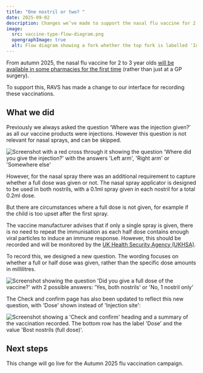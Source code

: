 ```yaml
---
title: "One nostril or two? "
date: 2025-09-02
description: Changes we’ve made to support the nasal flu vaccine for 2 to 3 year olds
image:
  src: vaccine-type-flow-diagram.png
  opengraphImage: true
  alt: Flow diagram showing a fork whether the top fork is labelled 'Injection' and leads to a screen with the question 'Where did you give the injection?' and the bottom fork is labelled 'Nasal spray' and leads to a screen with the question 'Did you give a full dose of the vaccine?'. Arrows from both screens then recombine at the label 'Check and confirm'
---
```


From autumn 2025, the nasal flu vaccine for 2 to 3 year olds [will be available in some pharmacies for the first time](https://www.gov.uk/government/publications/vaccine-update-issue-362-august-2025-flu-special/vaccine-update-issue-362-august-2025-flu-special#pharmacy) (rather than just at a GP surgery).

To support this, RAVS has made a change to our interface for recording these vaccinations.

## What we did

Previously we always asked the question ‘Where was the injection given?’ as all our vaccine products were injections. However this question is not relevant for nasal sprays, and can be skipped.

![Screenshot with a red cross through it showing the question 'Where did you give the injection?' with the answers 'Left arm', 'Right arm' or 'Somewhere else'](injection-site.png)

However, for the nasal spray there was an additional requirement to capture whether a full dose was given or not.  The nasal spray applicator is designed to be used in both nostrils, with a 0.1ml spray given in each nostril for a total 0.2ml dose.

But there are circumstances where a full dose is not given, for example if the child is too upset after the first spray.

The vaccine manufacturer advises that if only a single spray is given, there is no need to repeat the immunisation as each half dose contains enough viral particles to induce an immune response.  However, this should be recorded and will be monitored by the [UK Health Security Agency (UKHSA)](https://www.gov.uk/government/organisations/uk-health-security-agency).

To record this, we designed a new question. The wording focuses on whether a full or half dose was given, rather than the specific dose amounts in millilitres.

![Screenshot showing the question 'Did you give a full dose of the vaccine?' with 2 possible answers: 'Yes, both nostrils' or 'No, 1 nostril only'](nasal-dose-amount.png)

The Check and confirm page has also been updated to reflect this new question, with 'Dose' shown instead of 'Injection site':

![Screenshot showing a 'Check and confirm' heading and a summary of the vaccination recorded. The bottom row has the label 'Dose' and the value 'Bost nostrils (full dose)'.](fluenz-check-and-confirm.png)

## Next steps

This change will go live for the Autumn 2025 flu vaccination campaign.
